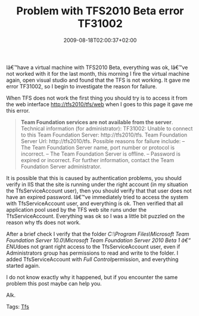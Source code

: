 ﻿---
title: "Problem with TFS2010 Beta error  TF31002"
description: ""
date: 2009-08-18T02:00:37+02:00
draft: false
tags: [TeamFoundationServer]
categories: [Team Foundation Server]
---
Iâ€™have a virtual machine with TFS2010 Beta, everything was ok, Iâ€™ve not worked with it for the last month, this morning I fire the virtual machine again, open visual studio and found that the TFS is not working. It gave me error TF31002, so I begin to investigate the reason for failure.

When TFS does not work the first thing you should try is to access it from the web interface [http://tfs2010/tfs/web](http://tfs2010/tfs/web "http://tfs2010/tfs/web") when I goes to this page it gave me this error.

>  **Team Foundation services are not available from the server**. Technical information (for administrator): TF31002: Unable to connect to this Team Foundation Server: http://tfs2010/tfs. Team Foundation Server Url: http://tfs2010/tfs. Possible reasons for failure include: – The Team Foundation Server name, port number or protocol is incorrect. – The Team Foundation Server is offline. – Password is expired or incorrect. For further information, contact the Team Foundation Server administrator.

It is possible that this is caused by authentication problems, you should verify in IIS that the site is running under the right account (in my situation the TfsServiceAccount user), then you should verify that that user does not have an expired password. Iâ€™ve immediately tried to access the system with TfsServiceAccount user, and everything is ok. Then verified that all application pool used by the TFS web site runs under the TfsServiceAccount. Everything was ok so I was a little bit puzzled on the reason why tfs does not work.

After a brief check I verify that the folder *C:\Program Files\Microsoft Team Foundation Server 10.0\Microsoft Team Foundation Server 2010 Beta 1 â€“ ENU*does not grant right access to the TfsServiceAccount user, even if Administrators group has permissions to read and write to the folder. I added TfsServiceAccount with *Full Control*permission, and everything started again.

I do not know exactly why it happened, but if you encounter the same problem this post maybe can help you.

Alk.

Tags: [Tfs](http://technorati.com/tag/Tfs)
